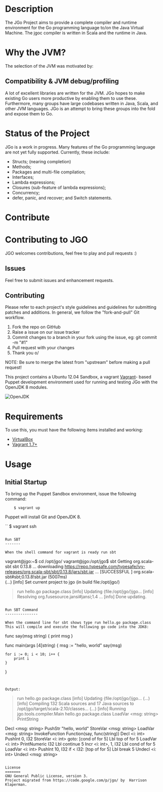 
Description
===========

The JGo Project aims to provide a complete compiler and runtime environment for the Go programming language to/on the Java Virtual Machine. 
The jgoc compiler is written in Scala and the runtime in Java.



Why the JVM?
============

The selection of the JVM was motivated by:

Compatibility & JVM debug/profiling
------------------------------------

A lot of excellent libraries are written for the JVM. 
JGo hopes to make existing Go users more productive by enabling them to use these. 
Furthermore, many groups have large codebases written in Java, Scala, and other JVM languages. 
JGo is an attempt to bring these groups into the fold and expose them to Go.


Status of the Project
=====================

JGo is a work in progress. 
Many features of the Go programming language are not yet fully supported. 
Currently, these include:

* Structs; (nearing completion)
* Methods;
* Packages and multi-file compilation;
* Interfaces;
* Lambda expressions;
* Closures (sub-feature of lambda expressions);
* Concurrency;
* defer, panic, and recover; and Switch statements.




Contribute
==========

Contributing to JGO
=========================================

JGO welcomes contributions, feel free to play and pull requests :)

Issues
------

Feel free to submit issues and enhancement requests.

Contributing
------------

Please refer to each project's style guidelines and guidelines for submitting patches and additions. In general, we follow the "fork-and-pull" Git workflow.

 1. Fork the repo on GitHub
 2. Raise a issue on our issue tracker
 3. Commit changes to a branch in your fork using the issue, eg: git commit -m "#1"
 4. Pull request with your changes
 5. Thank you o/

NOTE: Be sure to merge the latest from "upstream" before making a pull request!

This project contains a Ubuntu 12.04 Sandbox, a vagrant [Vagrant](http://vagrantup.com/)- based Puppet
development environment used for running and testing JGo with the OpenJDK 8 modules.


![OpenJDK](https://soujavablog.files.wordpress.com/2015/05/openjdk.jpg)

Requirements
============

To use this, you must have the following items installed and working:

* [VirtualBox](https://www.virtualbox.org/)
* [Vagrant 1.7+](http://vagrantup.com/)

Usage
=====

Initial Startup
---------------

To bring up the Puppet Sandbox environment, issue the following command:

```
    $ vagrant up
```

Puppet will install Git and OpenJDK 8.

``
$ vagrant ssh
```

Run SBT
-------

When the shell command for vagrant is ready run sbt

```
vagrant@jgo:~$ cd /opt/jgo/
vagrant@jgo:/opt/jgo$ sbt
Getting org.scala-sbt sbt 0.13.8 ...
downloading https://repo.typesafe.com/typesafe/ivy-releases/org.scala-sbt/sbt/0.13.8/jars/sbt.jar ...
[SUCCESSFUL ] org.scala-sbt#sbt;0.13.8!sbt.jar (5007ms)   
(...)
[info] Set current project to jgo (in build file:/opt/jgo/)
> run hello.go package.class
[info] Updating {file:/opt/jgo/}jgo...
[info] Resolving org.fusesource.jansi#jansi;1.4 ...
[info] Done updating.
```

Run SBT Command
---------------

When the command line for sbt shows type run hello.go package.class
This will compile and execute the following go code into the JDK8:
```
func say(msg string) {
	print msg
}

func main(args [4]string) {
	msg := "hello, world"
	say(msg)
	
	for i := 0; i < 10; i++ {
		print i
	}
}
```


Output:
```
> run hello.go package.class
[info] Updating {file:/opt/jgo/}jgo...
(...)
[info] Compiling 132 Scala sources and 17 Java sources to /opt/jgo/target/scala-2.10/classes...
(...)
[info] Running jgo.tools.compiler.Main hello.go package.class
LoadVar <msg: string>
PrintString 

Decl <msg: string>
PushStr "hello, world"
StoreVar <msg: string>
LoadVar <msg: string>
InvokeFunction Function(say, func(string))
Decl <i: int>
PushInt 0, I32
StoreVar <i: int>
goto:  [cond of for 5]
Lbl top of for 5
LoadVar <i: int>
PrintNumeric I32
Lbl continue 5
Incr <i: int>, 1, I32
Lbl cond of for 5
LoadVar <i: int>
PushInt 10, I32
if < I32:  [top of for 5]
Lbl break 5
Undecl <i: int>
Undecl <msg: string>
```

License
=======
GNU General Public License, version 3.
Project migrated from https://code.google.com/p/jgo/ by  Harrison Klaperman.







